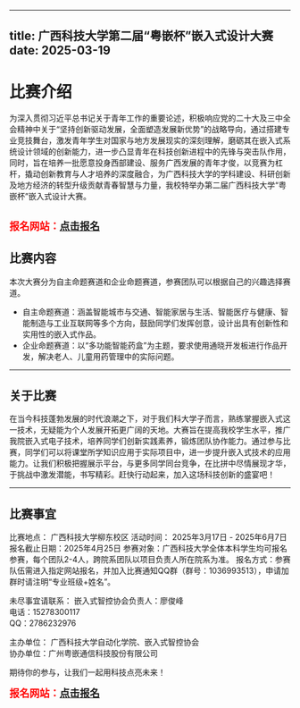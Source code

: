 
---
title: 广西科技大学第二届“粤嵌杯”嵌入式设计大赛
date: 2025-03-19
---
# 比赛介绍
为深入贯彻习近平总书记关于青年工作的重要论述，积极响应党的二十大及三中全会精神中关于“坚持创新驱动发展，全面塑造发展新优势”的战略导向，通过搭建专业竞技舞台，激发青年学生对国家与地方发展现实的深刻理解，磨砺其在嵌入式系统设计领域的创新能力，进一步凸显青年在科技创新进程中的先锋与突击队作用，同时，旨在培养一批愿意投身西部建设、服务广西发展的青年才俊，以竞赛为杠杆，撬动创新教育与人才培养的深度融合，为广西科技大学的学科建设、科研创新及地方经济的转型升级贡献青春智慧与力量，我校特举办第二届广西科技大学“粤嵌杯”嵌入式设计大赛。

**<font size="4" color="red">报名网站：[点击报名](https://www.eica.fun/yqb)</font>**
---
 ## 比赛内容
本次大赛分为自主命题赛道和企业命题赛道，参赛团队可以根据自己的兴趣选择赛道。
- 自主命题赛道：涵盖智能城市与交通、智能家居与生活、智能医疗与健康、智能制造与工业互联网等多个方向，鼓励同学们发挥创意，设计出具有创新性和实用性的嵌入式作品。
- 企业命题赛道：以“多功能智能药盒”为主题，要求使用通晓开发板进行作品开发，解决老人、儿童用药管理中的实际问题。

---

## 关于比赛
在当今科技蓬勃发展的时代浪潮之下，对于我们科大学子而言，熟练掌握嵌入式这一技术，无疑能为个人发展开拓更广阔的天地。大赛旨在提高我校学生水平，推广我院嵌入式电子技术，培养同学们创新实践素养，锻炼团队协作能力。通过参与比赛，同学们可以将课堂所学知识应用于实际项目中，进一步提升嵌入式技术的应用能力。让我们积极把握展示平台，与更多同学同台竞争，在比拼中尽情展现才华，于挑战中激发潜能，书写精彩。赶快行动起来，加入这场科技创新的盛宴吧！

---
 ## 比赛事宜
比赛地点： 广西科技大学柳东校区
活动时间： 2025年3月17日 - 2025年6月7日
报名截止日期：2025年4月25日
参赛对象：广西科技大学全体本科学生均可报名参赛，每个团队2-4人，跨院系团队以项目负责人所在院系为准。
报名方式：参赛队伍需进入指定网站报名，并加入比赛通知QQ群（群号：1036993513），申请加群时请注明“专业班级+姓名”。

未尽事宜请联系：
嵌入式智控协会负责人：廖俊峰  
电话：15278300117  
QQ：2786232976

主办单位： 广西科技大学自动化学院、嵌入式智控协会  
协办单位：广州粤嵌通信科技股份有限公司

期待你的参与，让我们一起用科技点亮未来！


**<font size="4" color="red">报名网站：[点击报名](https://www.eica.fun/yqb)</font>**

